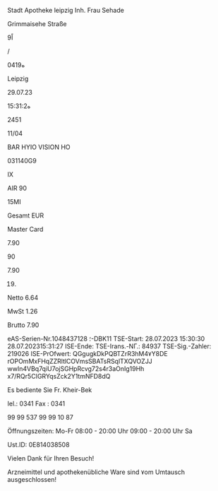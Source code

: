Stadt Apotheke leipzig
Inh. Frau Sehade

Grimmaisehe Straße

اً9

/

041ه9

Leipzig

29.07.23

15:31:2ه

2451

11/04

BAR HYIO VISION HO

031140G9

IX

AIR
90

15ΜΙ

Gesamt EUR

Master Card

7.90

90

7.90

19.

Netto
6.64

MwSt
1.26

Brutto
7.90

eAS-Serien-Nr.؛
1048437128-DBK11
TSE-Start:
28.07.2023 15:30:30
28.07.202315:31:27
ISE-Ende:
TSE-Irans.-ΝΓ.:
84937
TSE-Sig.-Zahler:
219026
ISE-PrOfwert: QGgugkDkPQBTZrR3hM4٧Y8DE
rOPOmMxFHqZZRltlCOVmsSBATsRSqlTXQVOZJJ
wwIn4VBq7qiU7ojSGHpRcvg72s4r3aOnIg19Hh
x7/RQr5CIGRYqsZck2Y1tmNFD8dQ

Es bediente Sie Fr. Kheir-Bek

Iel.: 0341
Fax : 0341

99 99 537
99 99 10 87

Öffnungszeiten:
Μο-Fr 08:00 - 20:00 Uhr
09:00 - 20:00 Uhr
Sa

Ust.ID: 0Ε814038508

Vielen Dank für Ihren Besuch!

Arzneimittel und apothekenübliche
Ware sind ٧om Umtausch ausgeschlossen!

